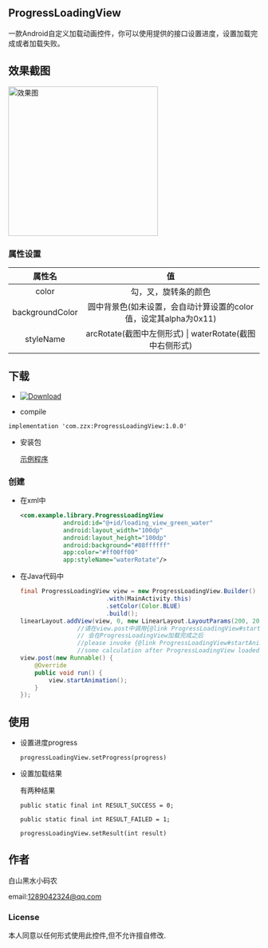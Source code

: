 ## ProgressLoadingView

一款Android自定义加载动画控件，你可以使用提供的接口设置进度，设置加载完成或者加载失败。

## 效果截图

<img src="./screenshots/display.gif" width = "300" alt = "效果图" />

### 属性设置

|     属性名      |                              值                              |
| :-------------: | :----------------------------------------------------------: |
|      color      |                     勾，叉，旋转条的颜色                     |
| backgroundColor | 圆中背景色(如未设置，会自动计算设置的color值，设定其alpha为0x11) |
|    styleName    |   arcRotate(截图中左侧形式) \| waterRotate(截图中右侧形式)   |



## 下载

- [ ![Download](https://api.bintray.com/packages/neuzzx/ProgressLoadingView/ProgressLoadingView/images/download.svg) ](https://bintray.com/neuzzx/ProgressLoadingView/ProgressLoadingView/_latestVersion)

- compile

`implementation 'com.zzx:ProgressLoadingView:1.0.0'`

- 安装包

  [示例程序](./sampleApk/release/app-release.apk)

### 创建

- 在xml中

  ```xml
  <com.example.library.ProgressLoadingView
              android:id="@+id/loading_view_green_water"
              android:layout_width="100dp"
              android:layout_height="100dp"
              android:background="#88ffffff"
              app:color="#ff00ff00"
              app:styleName="waterRotate"/>
  ```

  

- 在Java代码中

  ~~~java
  final ProgressLoadingView view = new ProgressLoadingView.Builder()
                          .with(MainActivity.this)
                          .setColor(Color.BLUE)
                          .build();
  linearLayout.addView(view, 0, new LinearLayout.LayoutParams(200, 200));
                  //请在view.post中调用{@link ProgressLoadingView#startAnimation()},因为有些初始化的计算
                  // 会在ProgressLoadingView加载完成之后
                  //please invoke {@link ProgressLoadingView#startAnimation()} in view.post, because of
                  //some calculation after ProgressLoadingView loaded.
  view.post(new Runnable() {
      @Override
      public void run() {
          view.startAnimation();
      }
  });
  ~~~

## 使用

- 设置进度progress

  `progressLoadingView.setProgress(progress)`

- 设置加载结果

  有两种结果

  `public static final int RESULT_SUCCESS = 0;`

  `public static final int RESULT_FAILED = 1;`

  `progressLoadingView.setResult(int result)`

## 作者

白山黑水小码农

email:1289042324@qq.com

### License

本人同意以任何形式使用此控件,但不允许擅自修改.
